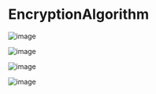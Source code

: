 # EncryptionAlgorithm
![image](https://user-images.githubusercontent.com/47456363/235377472-ee259827-b072-4614-a37a-ce3a3c49f70f.png)

![image](https://user-images.githubusercontent.com/47456363/235377491-3c67a6bd-865d-4e4d-8133-0c0d5e8e614e.png)

![image](https://user-images.githubusercontent.com/47456363/235377512-cd5a8b28-afb9-43f1-9d48-cffe5e88c059.png)

![image](https://user-images.githubusercontent.com/47456363/235377529-2b5e181d-5d9b-4ef1-88e5-88ad1a19cfd3.png)


